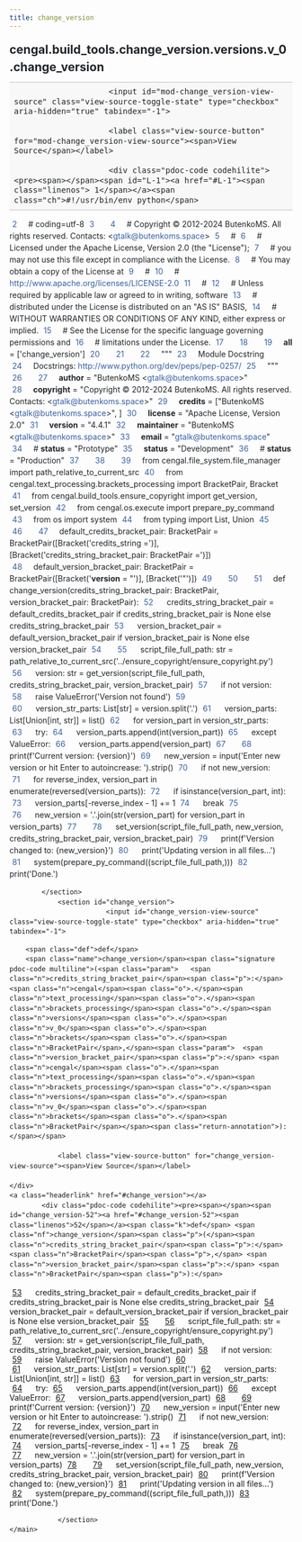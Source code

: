 ```yaml
---
title: change_version
---
```


<div>
    <main class="pdoc">
            <section class="module-info">
                    <h1 class="modulename">
cengal<wbr>.build_tools<wbr>.change_version<wbr>.versions<wbr>.v_0<wbr>.change_version    </h1>

                
                        <input id="mod-change_version-view-source" class="view-source-toggle-state" type="checkbox" aria-hidden="true" tabindex="-1">

                        <label class="view-source-button" for="mod-change_version-view-source"><span>View Source</span></label>

                        <div class="pdoc-code codehilite"><pre><span></span><span id="L-1"><a href="#L-1"><span class="linenos"> 1</span></a><span class="ch">#!/usr/bin/env python</span>
</span><span id="L-2"><a href="#L-2"><span class="linenos"> 2</span></a><span class="c1"># coding=utf-8</span>
</span><span id="L-3"><a href="#L-3"><span class="linenos"> 3</span></a>
</span><span id="L-4"><a href="#L-4"><span class="linenos"> 4</span></a><span class="c1"># Copyright © 2012-2024 ButenkoMS. All rights reserved. Contacts: &lt;gtalk@butenkoms.space&gt;</span>
</span><span id="L-5"><a href="#L-5"><span class="linenos"> 5</span></a><span class="c1"># </span>
</span><span id="L-6"><a href="#L-6"><span class="linenos"> 6</span></a><span class="c1"># Licensed under the Apache License, Version 2.0 (the &quot;License&quot;);</span>
</span><span id="L-7"><a href="#L-7"><span class="linenos"> 7</span></a><span class="c1"># you may not use this file except in compliance with the License.</span>
</span><span id="L-8"><a href="#L-8"><span class="linenos"> 8</span></a><span class="c1"># You may obtain a copy of the License at</span>
</span><span id="L-9"><a href="#L-9"><span class="linenos"> 9</span></a><span class="c1"># </span>
</span><span id="L-10"><a href="#L-10"><span class="linenos">10</span></a><span class="c1">#     http://www.apache.org/licenses/LICENSE-2.0</span>
</span><span id="L-11"><a href="#L-11"><span class="linenos">11</span></a><span class="c1"># </span>
</span><span id="L-12"><a href="#L-12"><span class="linenos">12</span></a><span class="c1"># Unless required by applicable law or agreed to in writing, software</span>
</span><span id="L-13"><a href="#L-13"><span class="linenos">13</span></a><span class="c1"># distributed under the License is distributed on an &quot;AS IS&quot; BASIS,</span>
</span><span id="L-14"><a href="#L-14"><span class="linenos">14</span></a><span class="c1"># WITHOUT WARRANTIES OR CONDITIONS OF ANY KIND, either express or implied.</span>
</span><span id="L-15"><a href="#L-15"><span class="linenos">15</span></a><span class="c1"># See the License for the specific language governing permissions and</span>
</span><span id="L-16"><a href="#L-16"><span class="linenos">16</span></a><span class="c1"># limitations under the License.</span>
</span><span id="L-17"><a href="#L-17"><span class="linenos">17</span></a>
</span><span id="L-18"><a href="#L-18"><span class="linenos">18</span></a>
</span><span id="L-19"><a href="#L-19"><span class="linenos">19</span></a><span class="n">__all__</span> <span class="o">=</span> <span class="p">[</span><span class="s1">&#39;change_version&#39;</span><span class="p">]</span>
</span><span id="L-20"><a href="#L-20"><span class="linenos">20</span></a>
</span><span id="L-21"><a href="#L-21"><span class="linenos">21</span></a>
</span><span id="L-22"><a href="#L-22"><span class="linenos">22</span></a><span class="sd">&quot;&quot;&quot;</span>
</span><span id="L-23"><a href="#L-23"><span class="linenos">23</span></a><span class="sd">Module Docstring</span>
</span><span id="L-24"><a href="#L-24"><span class="linenos">24</span></a><span class="sd">Docstrings: http://www.python.org/dev/peps/pep-0257/</span>
</span><span id="L-25"><a href="#L-25"><span class="linenos">25</span></a><span class="sd">&quot;&quot;&quot;</span>
</span><span id="L-26"><a href="#L-26"><span class="linenos">26</span></a>
</span><span id="L-27"><a href="#L-27"><span class="linenos">27</span></a><span class="n">__author__</span> <span class="o">=</span> <span class="s2">&quot;ButenkoMS &lt;gtalk@butenkoms.space&gt;&quot;</span>
</span><span id="L-28"><a href="#L-28"><span class="linenos">28</span></a><span class="n">__copyright__</span> <span class="o">=</span> <span class="s2">&quot;Copyright © 2012-2024 ButenkoMS. All rights reserved. Contacts: &lt;gtalk@butenkoms.space&gt;&quot;</span>
</span><span id="L-29"><a href="#L-29"><span class="linenos">29</span></a><span class="n">__credits__</span> <span class="o">=</span> <span class="p">[</span><span class="s2">&quot;ButenkoMS &lt;gtalk@butenkoms.space&gt;&quot;</span><span class="p">,</span> <span class="p">]</span>
</span><span id="L-30"><a href="#L-30"><span class="linenos">30</span></a><span class="n">__license__</span> <span class="o">=</span> <span class="s2">&quot;Apache License, Version 2.0&quot;</span>
</span><span id="L-31"><a href="#L-31"><span class="linenos">31</span></a><span class="n">__version__</span> <span class="o">=</span> <span class="s2">&quot;4.4.1&quot;</span>
</span><span id="L-32"><a href="#L-32"><span class="linenos">32</span></a><span class="n">__maintainer__</span> <span class="o">=</span> <span class="s2">&quot;ButenkoMS &lt;gtalk@butenkoms.space&gt;&quot;</span>
</span><span id="L-33"><a href="#L-33"><span class="linenos">33</span></a><span class="n">__email__</span> <span class="o">=</span> <span class="s2">&quot;gtalk@butenkoms.space&quot;</span>
</span><span id="L-34"><a href="#L-34"><span class="linenos">34</span></a><span class="c1"># __status__ = &quot;Prototype&quot;</span>
</span><span id="L-35"><a href="#L-35"><span class="linenos">35</span></a><span class="n">__status__</span> <span class="o">=</span> <span class="s2">&quot;Development&quot;</span>
</span><span id="L-36"><a href="#L-36"><span class="linenos">36</span></a><span class="c1"># __status__ = &quot;Production&quot;</span>
</span><span id="L-37"><a href="#L-37"><span class="linenos">37</span></a>
</span><span id="L-38"><a href="#L-38"><span class="linenos">38</span></a>
</span><span id="L-39"><a href="#L-39"><span class="linenos">39</span></a><span class="kn">from</span> <span class="nn">cengal.file_system.file_manager</span> <span class="kn">import</span> <span class="n">path_relative_to_current_src</span>
</span><span id="L-40"><a href="#L-40"><span class="linenos">40</span></a><span class="kn">from</span> <span class="nn">cengal.text_processing.brackets_processing</span> <span class="kn">import</span> <span class="n">BracketPair</span><span class="p">,</span> <span class="n">Bracket</span>
</span><span id="L-41"><a href="#L-41"><span class="linenos">41</span></a><span class="kn">from</span> <span class="nn">cengal.build_tools.ensure_copyright</span> <span class="kn">import</span> <span class="n">get_version</span><span class="p">,</span> <span class="n">set_version</span>
</span><span id="L-42"><a href="#L-42"><span class="linenos">42</span></a><span class="kn">from</span> <span class="nn">cengal.os.execute</span> <span class="kn">import</span> <span class="n">prepare_py_command</span>
</span><span id="L-43"><a href="#L-43"><span class="linenos">43</span></a><span class="kn">from</span> <span class="nn">os</span> <span class="kn">import</span> <span class="n">system</span>
</span><span id="L-44"><a href="#L-44"><span class="linenos">44</span></a><span class="kn">from</span> <span class="nn">typing</span> <span class="kn">import</span> <span class="n">List</span><span class="p">,</span> <span class="n">Union</span>
</span><span id="L-45"><a href="#L-45"><span class="linenos">45</span></a>
</span><span id="L-46"><a href="#L-46"><span class="linenos">46</span></a>
</span><span id="L-47"><a href="#L-47"><span class="linenos">47</span></a><span class="n">default_credits_bracket_pair</span><span class="p">:</span> <span class="n">BracketPair</span> <span class="o">=</span> <span class="n">BracketPair</span><span class="p">([</span><span class="n">Bracket</span><span class="p">(</span><span class="s1">&#39;credits_string =&#39;</span><span class="p">)],</span> <span class="p">[</span><span class="n">Bracket</span><span class="p">(</span><span class="s1">&#39;credits_string_bracket_pair: BracketPair =&#39;</span><span class="p">)])</span>
</span><span id="L-48"><a href="#L-48"><span class="linenos">48</span></a><span class="n">default_version_bracket_pair</span><span class="p">:</span> <span class="n">BracketPair</span> <span class="o">=</span> <span class="n">BracketPair</span><span class="p">([</span><span class="n">Bracket</span><span class="p">(</span><span class="s1">&#39;__version__ = &quot;&#39;</span><span class="p">)],</span> <span class="p">[</span><span class="n">Bracket</span><span class="p">(</span><span class="s1">&#39;&quot;&#39;</span><span class="p">)])</span>
</span><span id="L-49"><a href="#L-49"><span class="linenos">49</span></a>
</span><span id="L-50"><a href="#L-50"><span class="linenos">50</span></a>
</span><span id="L-51"><a href="#L-51"><span class="linenos">51</span></a><span class="k">def</span> <span class="nf">change_version</span><span class="p">(</span><span class="n">credits_string_bracket_pair</span><span class="p">:</span> <span class="n">BracketPair</span><span class="p">,</span> <span class="n">version_bracket_pair</span><span class="p">:</span> <span class="n">BracketPair</span><span class="p">):</span>
</span><span id="L-52"><a href="#L-52"><span class="linenos">52</span></a>    <span class="n">credits_string_bracket_pair</span> <span class="o">=</span> <span class="n">default_credits_bracket_pair</span> <span class="k">if</span> <span class="n">credits_string_bracket_pair</span> <span class="ow">is</span> <span class="kc">None</span> <span class="k">else</span> <span class="n">credits_string_bracket_pair</span>
</span><span id="L-53"><a href="#L-53"><span class="linenos">53</span></a>    <span class="n">version_bracket_pair</span> <span class="o">=</span> <span class="n">default_version_bracket_pair</span> <span class="k">if</span> <span class="n">version_bracket_pair</span> <span class="ow">is</span> <span class="kc">None</span> <span class="k">else</span> <span class="n">version_bracket_pair</span>
</span><span id="L-54"><a href="#L-54"><span class="linenos">54</span></a>
</span><span id="L-55"><a href="#L-55"><span class="linenos">55</span></a>    <span class="n">script_file_full_path</span><span class="p">:</span> <span class="nb">str</span> <span class="o">=</span> <span class="n">path_relative_to_current_src</span><span class="p">(</span><span class="s1">&#39;../ensure_copyright/ensure_copyright.py&#39;</span><span class="p">)</span>
</span><span id="L-56"><a href="#L-56"><span class="linenos">56</span></a>    <span class="n">version</span><span class="p">:</span> <span class="nb">str</span> <span class="o">=</span> <span class="n">get_version</span><span class="p">(</span><span class="n">script_file_full_path</span><span class="p">,</span> <span class="n">credits_string_bracket_pair</span><span class="p">,</span> <span class="n">version_bracket_pair</span><span class="p">)</span>
</span><span id="L-57"><a href="#L-57"><span class="linenos">57</span></a>    <span class="k">if</span> <span class="ow">not</span> <span class="n">version</span><span class="p">:</span>
</span><span id="L-58"><a href="#L-58"><span class="linenos">58</span></a>        <span class="k">raise</span> <span class="ne">ValueError</span><span class="p">(</span><span class="s1">&#39;Version not found&#39;</span><span class="p">)</span>
</span><span id="L-59"><a href="#L-59"><span class="linenos">59</span></a>    
</span><span id="L-60"><a href="#L-60"><span class="linenos">60</span></a>    <span class="n">version_str_parts</span><span class="p">:</span> <span class="n">List</span><span class="p">[</span><span class="nb">str</span><span class="p">]</span> <span class="o">=</span> <span class="n">version</span><span class="o">.</span><span class="n">split</span><span class="p">(</span><span class="s1">&#39;.&#39;</span><span class="p">)</span>
</span><span id="L-61"><a href="#L-61"><span class="linenos">61</span></a>    <span class="n">version_parts</span><span class="p">:</span> <span class="n">List</span><span class="p">[</span><span class="n">Union</span><span class="p">[</span><span class="nb">int</span><span class="p">,</span> <span class="nb">str</span><span class="p">]]</span> <span class="o">=</span> <span class="nb">list</span><span class="p">()</span>
</span><span id="L-62"><a href="#L-62"><span class="linenos">62</span></a>    <span class="k">for</span> <span class="n">version_part</span> <span class="ow">in</span> <span class="n">version_str_parts</span><span class="p">:</span>
</span><span id="L-63"><a href="#L-63"><span class="linenos">63</span></a>        <span class="k">try</span><span class="p">:</span>
</span><span id="L-64"><a href="#L-64"><span class="linenos">64</span></a>            <span class="n">version_parts</span><span class="o">.</span><span class="n">append</span><span class="p">(</span><span class="nb">int</span><span class="p">(</span><span class="n">version_part</span><span class="p">))</span>
</span><span id="L-65"><a href="#L-65"><span class="linenos">65</span></a>        <span class="k">except</span> <span class="ne">ValueError</span><span class="p">:</span>
</span><span id="L-66"><a href="#L-66"><span class="linenos">66</span></a>            <span class="n">version_parts</span><span class="o">.</span><span class="n">append</span><span class="p">(</span><span class="n">version_part</span><span class="p">)</span>
</span><span id="L-67"><a href="#L-67"><span class="linenos">67</span></a>
</span><span id="L-68"><a href="#L-68"><span class="linenos">68</span></a>    <span class="nb">print</span><span class="p">(</span><span class="sa">f</span><span class="s1">&#39;Current version: </span><span class="si">{</span><span class="n">version</span><span class="si">}</span><span class="s1">&#39;</span><span class="p">)</span>
</span><span id="L-69"><a href="#L-69"><span class="linenos">69</span></a>    <span class="n">new_version</span> <span class="o">=</span> <span class="nb">input</span><span class="p">(</span><span class="s1">&#39;Enter new version or hit Enter to autoincrease: &#39;</span><span class="p">)</span><span class="o">.</span><span class="n">strip</span><span class="p">()</span>
</span><span id="L-70"><a href="#L-70"><span class="linenos">70</span></a>    <span class="k">if</span> <span class="ow">not</span> <span class="n">new_version</span><span class="p">:</span>
</span><span id="L-71"><a href="#L-71"><span class="linenos">71</span></a>        <span class="k">for</span> <span class="n">reverse_index</span><span class="p">,</span> <span class="n">version_part</span> <span class="ow">in</span> <span class="nb">enumerate</span><span class="p">(</span><span class="nb">reversed</span><span class="p">(</span><span class="n">version_parts</span><span class="p">)):</span>
</span><span id="L-72"><a href="#L-72"><span class="linenos">72</span></a>            <span class="k">if</span> <span class="nb">isinstance</span><span class="p">(</span><span class="n">version_part</span><span class="p">,</span> <span class="nb">int</span><span class="p">):</span>
</span><span id="L-73"><a href="#L-73"><span class="linenos">73</span></a>                <span class="n">version_parts</span><span class="p">[</span><span class="o">-</span><span class="n">reverse_index</span> <span class="o">-</span> <span class="mi">1</span><span class="p">]</span> <span class="o">+=</span> <span class="mi">1</span>
</span><span id="L-74"><a href="#L-74"><span class="linenos">74</span></a>                <span class="k">break</span>
</span><span id="L-75"><a href="#L-75"><span class="linenos">75</span></a>        
</span><span id="L-76"><a href="#L-76"><span class="linenos">76</span></a>        <span class="n">new_version</span> <span class="o">=</span> <span class="s1">&#39;.&#39;</span><span class="o">.</span><span class="n">join</span><span class="p">(</span><span class="nb">str</span><span class="p">(</span><span class="n">version_part</span><span class="p">)</span> <span class="k">for</span> <span class="n">version_part</span> <span class="ow">in</span> <span class="n">version_parts</span><span class="p">)</span>
</span><span id="L-77"><a href="#L-77"><span class="linenos">77</span></a>
</span><span id="L-78"><a href="#L-78"><span class="linenos">78</span></a>    <span class="n">set_version</span><span class="p">(</span><span class="n">script_file_full_path</span><span class="p">,</span> <span class="n">new_version</span><span class="p">,</span> <span class="n">credits_string_bracket_pair</span><span class="p">,</span> <span class="n">version_bracket_pair</span><span class="p">)</span>
</span><span id="L-79"><a href="#L-79"><span class="linenos">79</span></a>    <span class="nb">print</span><span class="p">(</span><span class="sa">f</span><span class="s1">&#39;Version changed to: </span><span class="si">{</span><span class="n">new_version</span><span class="si">}</span><span class="s1">&#39;</span><span class="p">)</span>
</span><span id="L-80"><a href="#L-80"><span class="linenos">80</span></a>    <span class="nb">print</span><span class="p">(</span><span class="s1">&#39;Updating version in all files...&#39;</span><span class="p">)</span>
</span><span id="L-81"><a href="#L-81"><span class="linenos">81</span></a>    <span class="n">system</span><span class="p">(</span><span class="n">prepare_py_command</span><span class="p">((</span><span class="n">script_file_full_path</span><span class="p">,)))</span>
</span><span id="L-82"><a href="#L-82"><span class="linenos">82</span></a>    <span class="nb">print</span><span class="p">(</span><span class="s1">&#39;Done.&#39;</span><span class="p">)</span>
</span></pre></div>


            </section>
                <section id="change_version">
                            <input id="change_version-view-source" class="view-source-toggle-state" type="checkbox" aria-hidden="true" tabindex="-1">
<div class="attr function">
            
        <span class="def">def</span>
        <span class="name">change_version</span><span class="signature pdoc-code multiline">(<span class="param">	<span class="n">credits_string_bracket_pair</span><span class="p">:</span> <span class="n">cengal</span><span class="o">.</span><span class="n">text_processing</span><span class="o">.</span><span class="n">brackets_processing</span><span class="o">.</span><span class="n">versions</span><span class="o">.</span><span class="n">v_0</span><span class="o">.</span><span class="n">brackets</span><span class="o">.</span><span class="n">BracketPair</span>,</span><span class="param">	<span class="n">version_bracket_pair</span><span class="p">:</span> <span class="n">cengal</span><span class="o">.</span><span class="n">text_processing</span><span class="o">.</span><span class="n">brackets_processing</span><span class="o">.</span><span class="n">versions</span><span class="o">.</span><span class="n">v_0</span><span class="o">.</span><span class="n">brackets</span><span class="o">.</span><span class="n">BracketPair</span></span><span class="return-annotation">):</span></span>

                <label class="view-source-button" for="change_version-view-source"><span>View Source</span></label>

    </div>
    <a class="headerlink" href="#change_version"></a>
            <div class="pdoc-code codehilite"><pre><span></span><span id="change_version-52"><a href="#change_version-52"><span class="linenos">52</span></a><span class="k">def</span> <span class="nf">change_version</span><span class="p">(</span><span class="n">credits_string_bracket_pair</span><span class="p">:</span> <span class="n">BracketPair</span><span class="p">,</span> <span class="n">version_bracket_pair</span><span class="p">:</span> <span class="n">BracketPair</span><span class="p">):</span>
</span><span id="change_version-53"><a href="#change_version-53"><span class="linenos">53</span></a>    <span class="n">credits_string_bracket_pair</span> <span class="o">=</span> <span class="n">default_credits_bracket_pair</span> <span class="k">if</span> <span class="n">credits_string_bracket_pair</span> <span class="ow">is</span> <span class="kc">None</span> <span class="k">else</span> <span class="n">credits_string_bracket_pair</span>
</span><span id="change_version-54"><a href="#change_version-54"><span class="linenos">54</span></a>    <span class="n">version_bracket_pair</span> <span class="o">=</span> <span class="n">default_version_bracket_pair</span> <span class="k">if</span> <span class="n">version_bracket_pair</span> <span class="ow">is</span> <span class="kc">None</span> <span class="k">else</span> <span class="n">version_bracket_pair</span>
</span><span id="change_version-55"><a href="#change_version-55"><span class="linenos">55</span></a>
</span><span id="change_version-56"><a href="#change_version-56"><span class="linenos">56</span></a>    <span class="n">script_file_full_path</span><span class="p">:</span> <span class="nb">str</span> <span class="o">=</span> <span class="n">path_relative_to_current_src</span><span class="p">(</span><span class="s1">&#39;../ensure_copyright/ensure_copyright.py&#39;</span><span class="p">)</span>
</span><span id="change_version-57"><a href="#change_version-57"><span class="linenos">57</span></a>    <span class="n">version</span><span class="p">:</span> <span class="nb">str</span> <span class="o">=</span> <span class="n">get_version</span><span class="p">(</span><span class="n">script_file_full_path</span><span class="p">,</span> <span class="n">credits_string_bracket_pair</span><span class="p">,</span> <span class="n">version_bracket_pair</span><span class="p">)</span>
</span><span id="change_version-58"><a href="#change_version-58"><span class="linenos">58</span></a>    <span class="k">if</span> <span class="ow">not</span> <span class="n">version</span><span class="p">:</span>
</span><span id="change_version-59"><a href="#change_version-59"><span class="linenos">59</span></a>        <span class="k">raise</span> <span class="ne">ValueError</span><span class="p">(</span><span class="s1">&#39;Version not found&#39;</span><span class="p">)</span>
</span><span id="change_version-60"><a href="#change_version-60"><span class="linenos">60</span></a>    
</span><span id="change_version-61"><a href="#change_version-61"><span class="linenos">61</span></a>    <span class="n">version_str_parts</span><span class="p">:</span> <span class="n">List</span><span class="p">[</span><span class="nb">str</span><span class="p">]</span> <span class="o">=</span> <span class="n">version</span><span class="o">.</span><span class="n">split</span><span class="p">(</span><span class="s1">&#39;.&#39;</span><span class="p">)</span>
</span><span id="change_version-62"><a href="#change_version-62"><span class="linenos">62</span></a>    <span class="n">version_parts</span><span class="p">:</span> <span class="n">List</span><span class="p">[</span><span class="n">Union</span><span class="p">[</span><span class="nb">int</span><span class="p">,</span> <span class="nb">str</span><span class="p">]]</span> <span class="o">=</span> <span class="nb">list</span><span class="p">()</span>
</span><span id="change_version-63"><a href="#change_version-63"><span class="linenos">63</span></a>    <span class="k">for</span> <span class="n">version_part</span> <span class="ow">in</span> <span class="n">version_str_parts</span><span class="p">:</span>
</span><span id="change_version-64"><a href="#change_version-64"><span class="linenos">64</span></a>        <span class="k">try</span><span class="p">:</span>
</span><span id="change_version-65"><a href="#change_version-65"><span class="linenos">65</span></a>            <span class="n">version_parts</span><span class="o">.</span><span class="n">append</span><span class="p">(</span><span class="nb">int</span><span class="p">(</span><span class="n">version_part</span><span class="p">))</span>
</span><span id="change_version-66"><a href="#change_version-66"><span class="linenos">66</span></a>        <span class="k">except</span> <span class="ne">ValueError</span><span class="p">:</span>
</span><span id="change_version-67"><a href="#change_version-67"><span class="linenos">67</span></a>            <span class="n">version_parts</span><span class="o">.</span><span class="n">append</span><span class="p">(</span><span class="n">version_part</span><span class="p">)</span>
</span><span id="change_version-68"><a href="#change_version-68"><span class="linenos">68</span></a>
</span><span id="change_version-69"><a href="#change_version-69"><span class="linenos">69</span></a>    <span class="nb">print</span><span class="p">(</span><span class="sa">f</span><span class="s1">&#39;Current version: </span><span class="si">{</span><span class="n">version</span><span class="si">}</span><span class="s1">&#39;</span><span class="p">)</span>
</span><span id="change_version-70"><a href="#change_version-70"><span class="linenos">70</span></a>    <span class="n">new_version</span> <span class="o">=</span> <span class="nb">input</span><span class="p">(</span><span class="s1">&#39;Enter new version or hit Enter to autoincrease: &#39;</span><span class="p">)</span><span class="o">.</span><span class="n">strip</span><span class="p">()</span>
</span><span id="change_version-71"><a href="#change_version-71"><span class="linenos">71</span></a>    <span class="k">if</span> <span class="ow">not</span> <span class="n">new_version</span><span class="p">:</span>
</span><span id="change_version-72"><a href="#change_version-72"><span class="linenos">72</span></a>        <span class="k">for</span> <span class="n">reverse_index</span><span class="p">,</span> <span class="n">version_part</span> <span class="ow">in</span> <span class="nb">enumerate</span><span class="p">(</span><span class="nb">reversed</span><span class="p">(</span><span class="n">version_parts</span><span class="p">)):</span>
</span><span id="change_version-73"><a href="#change_version-73"><span class="linenos">73</span></a>            <span class="k">if</span> <span class="nb">isinstance</span><span class="p">(</span><span class="n">version_part</span><span class="p">,</span> <span class="nb">int</span><span class="p">):</span>
</span><span id="change_version-74"><a href="#change_version-74"><span class="linenos">74</span></a>                <span class="n">version_parts</span><span class="p">[</span><span class="o">-</span><span class="n">reverse_index</span> <span class="o">-</span> <span class="mi">1</span><span class="p">]</span> <span class="o">+=</span> <span class="mi">1</span>
</span><span id="change_version-75"><a href="#change_version-75"><span class="linenos">75</span></a>                <span class="k">break</span>
</span><span id="change_version-76"><a href="#change_version-76"><span class="linenos">76</span></a>        
</span><span id="change_version-77"><a href="#change_version-77"><span class="linenos">77</span></a>        <span class="n">new_version</span> <span class="o">=</span> <span class="s1">&#39;.&#39;</span><span class="o">.</span><span class="n">join</span><span class="p">(</span><span class="nb">str</span><span class="p">(</span><span class="n">version_part</span><span class="p">)</span> <span class="k">for</span> <span class="n">version_part</span> <span class="ow">in</span> <span class="n">version_parts</span><span class="p">)</span>
</span><span id="change_version-78"><a href="#change_version-78"><span class="linenos">78</span></a>
</span><span id="change_version-79"><a href="#change_version-79"><span class="linenos">79</span></a>    <span class="n">set_version</span><span class="p">(</span><span class="n">script_file_full_path</span><span class="p">,</span> <span class="n">new_version</span><span class="p">,</span> <span class="n">credits_string_bracket_pair</span><span class="p">,</span> <span class="n">version_bracket_pair</span><span class="p">)</span>
</span><span id="change_version-80"><a href="#change_version-80"><span class="linenos">80</span></a>    <span class="nb">print</span><span class="p">(</span><span class="sa">f</span><span class="s1">&#39;Version changed to: </span><span class="si">{</span><span class="n">new_version</span><span class="si">}</span><span class="s1">&#39;</span><span class="p">)</span>
</span><span id="change_version-81"><a href="#change_version-81"><span class="linenos">81</span></a>    <span class="nb">print</span><span class="p">(</span><span class="s1">&#39;Updating version in all files...&#39;</span><span class="p">)</span>
</span><span id="change_version-82"><a href="#change_version-82"><span class="linenos">82</span></a>    <span class="n">system</span><span class="p">(</span><span class="n">prepare_py_command</span><span class="p">((</span><span class="n">script_file_full_path</span><span class="p">,)))</span>
</span><span id="change_version-83"><a href="#change_version-83"><span class="linenos">83</span></a>    <span class="nb">print</span><span class="p">(</span><span class="s1">&#39;Done.&#39;</span><span class="p">)</span>
</span></pre></div>


    

                </section>
    </main>


<style>pre{line-height:125%;}span.linenos{color:inherit; background-color:transparent; padding-left:5px; padding-right:20px;}.pdoc-code .hll{background-color:#ffffcc}.pdoc-code{background:#f8f8f8;}.pdoc-code .c{color:#3D7B7B; font-style:italic}.pdoc-code .err{border:1px solid #FF0000}.pdoc-code .k{color:#008000; font-weight:bold}.pdoc-code .o{color:#666666}.pdoc-code .ch{color:#3D7B7B; font-style:italic}.pdoc-code .cm{color:#3D7B7B; font-style:italic}.pdoc-code .cp{color:#9C6500}.pdoc-code .cpf{color:#3D7B7B; font-style:italic}.pdoc-code .c1{color:#3D7B7B; font-style:italic}.pdoc-code .cs{color:#3D7B7B; font-style:italic}.pdoc-code .gd{color:#A00000}.pdoc-code .ge{font-style:italic}.pdoc-code .gr{color:#E40000}.pdoc-code .gh{color:#000080; font-weight:bold}.pdoc-code .gi{color:#008400}.pdoc-code .go{color:#717171}.pdoc-code .gp{color:#000080; font-weight:bold}.pdoc-code .gs{font-weight:bold}.pdoc-code .gu{color:#800080; font-weight:bold}.pdoc-code .gt{color:#0044DD}.pdoc-code .kc{color:#008000; font-weight:bold}.pdoc-code .kd{color:#008000; font-weight:bold}.pdoc-code .kn{color:#008000; font-weight:bold}.pdoc-code .kp{color:#008000}.pdoc-code .kr{color:#008000; font-weight:bold}.pdoc-code .kt{color:#B00040}.pdoc-code .m{color:#666666}.pdoc-code .s{color:#BA2121}.pdoc-code .na{color:#687822}.pdoc-code .nb{color:#008000}.pdoc-code .nc{color:#0000FF; font-weight:bold}.pdoc-code .no{color:#880000}.pdoc-code .nd{color:#AA22FF}.pdoc-code .ni{color:#717171; font-weight:bold}.pdoc-code .ne{color:#CB3F38; font-weight:bold}.pdoc-code .nf{color:#0000FF}.pdoc-code .nl{color:#767600}.pdoc-code .nn{color:#0000FF; font-weight:bold}.pdoc-code .nt{color:#008000; font-weight:bold}.pdoc-code .nv{color:#19177C}.pdoc-code .ow{color:#AA22FF; font-weight:bold}.pdoc-code .w{color:#bbbbbb}.pdoc-code .mb{color:#666666}.pdoc-code .mf{color:#666666}.pdoc-code .mh{color:#666666}.pdoc-code .mi{color:#666666}.pdoc-code .mo{color:#666666}.pdoc-code .sa{color:#BA2121}.pdoc-code .sb{color:#BA2121}.pdoc-code .sc{color:#BA2121}.pdoc-code .dl{color:#BA2121}.pdoc-code .sd{color:#BA2121; font-style:italic}.pdoc-code .s2{color:#BA2121}.pdoc-code .se{color:#AA5D1F; font-weight:bold}.pdoc-code .sh{color:#BA2121}.pdoc-code .si{color:#A45A77; font-weight:bold}.pdoc-code .sx{color:#008000}.pdoc-code .sr{color:#A45A77}.pdoc-code .s1{color:#BA2121}.pdoc-code .ss{color:#19177C}.pdoc-code .bp{color:#008000}.pdoc-code .fm{color:#0000FF}.pdoc-code .vc{color:#19177C}.pdoc-code .vg{color:#19177C}.pdoc-code .vi{color:#19177C}.pdoc-code .vm{color:#19177C}.pdoc-code .il{color:#666666}</style>
<style>:root{--pdoc-background:#fff;}.pdoc{--text:#212529;--muted:#6c757d;--link:#3660a5;--link-hover:#1659c5;--code:#f8f8f8;--active:#fff598;--accent:#eee;--accent2:#c1c1c1;--nav-hover:rgba(255, 255, 255, 0.5);--name:#0066BB;--def:#008800;--annotation:#007020;}</style>
<style>.pdoc{color:var(--text);box-sizing:border-box;line-height:1.5;background:none;}.pdoc .pdoc-button{cursor:pointer;display:inline-block;border:solid black 1px;border-radius:2px;font-size:.75rem;padding:calc(0.5em - 1px) 1em;transition:100ms all;}.pdoc .pdoc-alert{padding:1rem 1rem 1rem calc(1.5rem + 24px);border:1px solid transparent;border-radius:.25rem;background-repeat:no-repeat;background-position:1rem center;margin-bottom:1rem;}.pdoc .pdoc-alert > *:last-child{margin-bottom:0;}.pdoc .pdoc-alert-note {color:#084298;background-color:#cfe2ff;border-color:#b6d4fe;background-image:url("data:image/svg+xml,%3Csvg%20xmlns%3D%22http%3A//www.w3.org/2000/svg%22%20width%3D%2224%22%20height%3D%2224%22%20fill%3D%22%23084298%22%20viewBox%3D%220%200%2016%2016%22%3E%3Cpath%20d%3D%22M8%2016A8%208%200%201%200%208%200a8%208%200%200%200%200%2016zm.93-9.412-1%204.705c-.07.34.029.533.304.533.194%200%20.487-.07.686-.246l-.088.416c-.287.346-.92.598-1.465.598-.703%200-1.002-.422-.808-1.319l.738-3.468c.064-.293.006-.399-.287-.47l-.451-.081.082-.381%202.29-.287zM8%205.5a1%201%200%201%201%200-2%201%201%200%200%201%200%202z%22/%3E%3C/svg%3E");}.pdoc .pdoc-alert-warning{color:#664d03;background-color:#fff3cd;border-color:#ffecb5;background-image:url("data:image/svg+xml,%3Csvg%20xmlns%3D%22http%3A//www.w3.org/2000/svg%22%20width%3D%2224%22%20height%3D%2224%22%20fill%3D%22%23664d03%22%20viewBox%3D%220%200%2016%2016%22%3E%3Cpath%20d%3D%22M8.982%201.566a1.13%201.13%200%200%200-1.96%200L.165%2013.233c-.457.778.091%201.767.98%201.767h13.713c.889%200%201.438-.99.98-1.767L8.982%201.566zM8%205c.535%200%20.954.462.9.995l-.35%203.507a.552.552%200%200%201-1.1%200L7.1%205.995A.905.905%200%200%201%208%205zm.002%206a1%201%200%201%201%200%202%201%201%200%200%201%200-2z%22/%3E%3C/svg%3E");}.pdoc .pdoc-alert-danger{color:#842029;background-color:#f8d7da;border-color:#f5c2c7;background-image:url("data:image/svg+xml,%3Csvg%20xmlns%3D%22http%3A//www.w3.org/2000/svg%22%20width%3D%2224%22%20height%3D%2224%22%20fill%3D%22%23842029%22%20viewBox%3D%220%200%2016%2016%22%3E%3Cpath%20d%3D%22M5.52.359A.5.5%200%200%201%206%200h4a.5.5%200%200%201%20.474.658L8.694%206H12.5a.5.5%200%200%201%20.395.807l-7%209a.5.5%200%200%201-.873-.454L6.823%209.5H3.5a.5.5%200%200%201-.48-.641l2.5-8.5z%22/%3E%3C/svg%3E");}.pdoc .visually-hidden{position:absolute !important;width:1px !important;height:1px !important;padding:0 !important;margin:-1px !important;overflow:hidden !important;clip:rect(0, 0, 0, 0) !important;white-space:nowrap !important;border:0 !important;}.pdoc h1, .pdoc h2, .pdoc h3{font-weight:300;margin:.3em 0;padding:.2em 0;}.pdoc > section:not(.module-info) h1{font-size:1.5rem;font-weight:500;}.pdoc > section:not(.module-info) h2{font-size:1.4rem;font-weight:500;}.pdoc > section:not(.module-info) h3{font-size:1.3rem;font-weight:500;}.pdoc > section:not(.module-info) h4{font-size:1.2rem;}.pdoc > section:not(.module-info) h5{font-size:1.1rem;}.pdoc a{text-decoration:none;color:var(--link);}.pdoc a:hover{color:var(--link-hover);}.pdoc blockquote{margin-left:2rem;}.pdoc pre{border-top:1px solid var(--accent2);border-bottom:1px solid var(--accent2);margin-top:0;margin-bottom:1em;padding:.5rem 0 .5rem .5rem;overflow-x:auto;background-color:var(--code);}.pdoc code{color:var(--text);padding:.2em .4em;margin:0;font-size:85%;background-color:var(--accent);border-radius:6px;}.pdoc a > code{color:inherit;}.pdoc pre > code{display:inline-block;font-size:inherit;background:none;border:none;padding:0;}.pdoc > section:not(.module-info){margin-bottom:1.5rem;}.pdoc .modulename{margin-top:0;font-weight:bold;}.pdoc .modulename a{color:var(--link);transition:100ms all;}.pdoc .git-button{float:right;border:solid var(--link) 1px;}.pdoc .git-button:hover{background-color:var(--link);color:var(--pdoc-background);}.view-source-toggle-state,.view-source-toggle-state ~ .pdoc-code{display:none;}.view-source-toggle-state:checked ~ .pdoc-code{display:block;}.view-source-button{display:inline-block;float:right;font-size:.75rem;line-height:1.5rem;color:var(--muted);padding:0 .4rem 0 1.3rem;cursor:pointer;text-indent:-2px;}.view-source-button > span{visibility:hidden;}.module-info .view-source-button{float:none;display:flex;justify-content:flex-end;margin:-1.2rem .4rem -.2rem 0;}.view-source-button::before{position:absolute;content:"View Source";display:list-item;list-style-type:disclosure-closed;}.view-source-toggle-state:checked ~ .attr .view-source-button::before,.view-source-toggle-state:checked ~ .view-source-button::before{list-style-type:disclosure-open;}.pdoc .docstring{margin-bottom:1.5rem;}.pdoc section:not(.module-info) .docstring{margin-left:clamp(0rem, 5vw - 2rem, 1rem);}.pdoc .docstring .pdoc-code{margin-left:1em;margin-right:1em;}.pdoc h1:target,.pdoc h2:target,.pdoc h3:target,.pdoc h4:target,.pdoc h5:target,.pdoc h6:target,.pdoc .pdoc-code > pre > span:target{background-color:var(--active);box-shadow:-1rem 0 0 0 var(--active);}.pdoc .pdoc-code > pre > span:target{display:block;}.pdoc div:target > .attr,.pdoc section:target > .attr,.pdoc dd:target > a{background-color:var(--active);}.pdoc *{scroll-margin:2rem;}.pdoc .pdoc-code .linenos{user-select:none;}.pdoc .attr:hover{filter:contrast(0.95);}.pdoc section, .pdoc .classattr{position:relative;}.pdoc .headerlink{--width:clamp(1rem, 3vw, 2rem);position:absolute;top:0;left:calc(0rem - var(--width));transition:all 100ms ease-in-out;opacity:0;}.pdoc .headerlink::before{content:"#";display:block;text-align:center;width:var(--width);height:2.3rem;line-height:2.3rem;font-size:1.5rem;}.pdoc .attr:hover ~ .headerlink,.pdoc *:target > .headerlink,.pdoc .headerlink:hover{opacity:1;}.pdoc .attr{display:block;margin:.5rem 0 .5rem;padding:.4rem .4rem .4rem 1rem;background-color:var(--accent);overflow-x:auto;}.pdoc .classattr{margin-left:2rem;}.pdoc .name{color:var(--name);font-weight:bold;}.pdoc .def{color:var(--def);font-weight:bold;}.pdoc .signature{background-color:transparent;}.pdoc .param, .pdoc .return-annotation{white-space:pre;}.pdoc .signature.multiline .param{display:block;}.pdoc .signature.condensed .param{display:inline-block;}.pdoc .annotation{color:var(--annotation);}.pdoc .view-value-toggle-state,.pdoc .view-value-toggle-state ~ .default_value{display:none;}.pdoc .view-value-toggle-state:checked ~ .default_value{display:inherit;}.pdoc .view-value-button{font-size:.5rem;vertical-align:middle;border-style:dashed;margin-top:-0.1rem;}.pdoc .view-value-button:hover{background:white;}.pdoc .view-value-button::before{content:"show";text-align:center;width:2.2em;display:inline-block;}.pdoc .view-value-toggle-state:checked ~ .view-value-button::before{content:"hide";}.pdoc .inherited{margin-left:2rem;}.pdoc .inherited dt{font-weight:700;}.pdoc .inherited dt, .pdoc .inherited dd{display:inline;margin-left:0;margin-bottom:.5rem;}.pdoc .inherited dd:not(:last-child):after{content:", ";}.pdoc .inherited .class:before{content:"class ";}.pdoc .inherited .function a:after{content:"()";}.pdoc .search-result .docstring{overflow:auto;max-height:25vh;}.pdoc .search-result.focused > .attr{background-color:var(--active);}.pdoc .attribution{margin-top:2rem;display:block;opacity:0.5;transition:all 200ms;filter:grayscale(100%);}.pdoc .attribution:hover{opacity:1;filter:grayscale(0%);}.pdoc .attribution img{margin-left:5px;height:35px;vertical-align:middle;width:70px;transition:all 200ms;}.pdoc table{display:block;width:max-content;max-width:100%;overflow:auto;margin-bottom:1rem;}.pdoc table th{font-weight:600;}.pdoc table th, .pdoc table td{padding:6px 13px;border:1px solid var(--accent2);}</style></div>